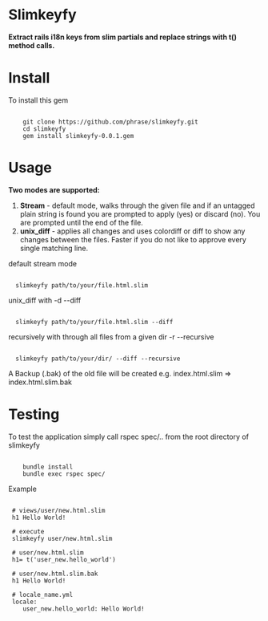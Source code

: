 Slimkeyfy
=========
**Extract rails i18n keys from slim partials and replace strings with t() method calls.**

Install
=======
To install this gem

<pre><code>
    git clone https://github.com/phrase/slimkeyfy.git 
    cd slimkeyfy
    gem install slimkeyfy-0.0.1.gem
</code></pre>

Usage
=====
**Two modes are supported:**

1. **Stream** - default mode, walks through the given file and if an untagged plain string is found you are prompted to apply (yes) or discard (no). You are prompted until the end of the file.
2. **unix_diff** - applies all changes and uses colordiff or diff to show any changes between the files. Faster if you do not like to approve every single matching line.

default stream mode
<pre><code>
  slimkeyfy path/to/your/file.html.slim 
</code></pre>
unix_diff with -d --diff
<pre><code>
  slimkeyfy path/to/your/file.html.slim --diff
</code></pre>
recursively with through all files from a given dir -r --recursive
<pre><code>
  slimkeyfy path/to/your/dir/ --diff --recursive
</code></pre>
A Backup (.bak) of the old file will be created e.g. index.html.slim => index.html.slim.bak

Testing
=======

To test the application simply call rspec spec/.. from the root directory of slimkeyfy

<pre><code>
    bundle install
    bundle exec rspec spec/
</code></pre>

Example
<pre><code>
 # views/user/new.html.slim
 h1 Hello World!
    
 # execute
 slimkeyfy user/new.html.slim
    
 # user/new.html.slim
 h1= t('user_new.hello_world')
    
 # user/new.html.slim.bak
 h1 Hello World!
    
 # locale_name.yml
 locale:
    user_new.hello_world: Hello World!
</code></pre>